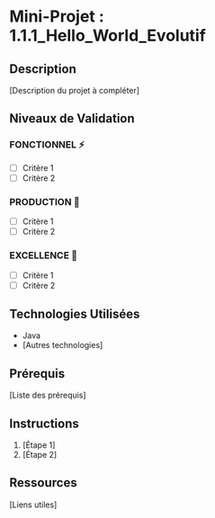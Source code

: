 # Mini-Projet : 1.1.1_Hello_World_Evolutif

## Description
[Description du projet à compléter]

## Niveaux de Validation

### FONCTIONNEL ⚡
- [ ] Critère 1
- [ ] Critère 2

### PRODUCTION 🚀
- [ ] Critère 1
- [ ] Critère 2  

### EXCELLENCE 🌟
- [ ] Critère 1
- [ ] Critère 2

## Technologies Utilisées
- Java
- [Autres technologies]

## Prérequis
[Liste des prérequis]

## Instructions
1. [Étape 1]
2. [Étape 2]

## Ressources
[Liens utiles]
